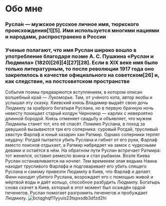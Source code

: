 # Обо мне
### Русла́н — мужское русское личное имя, тюркского происхождения[1][5]. Имя используется многими нациями и народами, распространено в России
### Ученые полагают, что имя Руслан широко вошло в употребление благодаря поэме А. С. Пушкина «Руслан и Людмила» (1820)[26][4][27][28]. Если в XIX веке имя было только литературным, то после революции 1917 года оно закрепилось в качестве официального на советском[26] и, как следствие, на постсоветском пространстве
События поэмы предваряются вступлением, в котором описан волшебный край — Лукоморье. Там, от учёного кота, автор якобы и услышал эту сказку.
Киевский князь Владимир выдаёт свою дочь Людмилу за храброго богатыря Руслана, но в первую брачную ночь невесту похищает старый колдун Черномор — карлик с невероятно длинной бородой. Князь отменяет свадьбу и объявляет, что мужем Людмилы станет тот, кто её спасёт. Помимо Руслана, в поход за девушкой вызываются три его соперника: суровый Рогдай, трусливый хвастун Фарлаф и юный хазарин хан Ратмир. Однако соперники терпят неудачу: Рогдай пытается убить Руслана и гибнет от его руки, Фарлаф вместо поисков отдыхает, а Ратмир набредает на замок с чудесными девами и остаётся в нём.
На обратном пути Руслан встречает Ратмира: тот женился, оставил ремесло воина и стал рыбаком. Возле Киева Руслан останавливается на ночлег. Тем временем злая ведьма Наина находит трусливого Фарлафа и подговаривает его убить спящего Руслана и самому привезти Людмилу в Киев, что Фарлаф и делает. Финн находит убитого Руслана, возрождает его с помощью живой и мёртвой воды и даёт кольцо, способное разбудить Людмилу. Богатырь снова скачет в Киев, который в этот момент был осаждён ордой печенегов. Руслан помогает разгромить печенегов и пробуждает Людмилу. 
![bctqghqf11yyuis23tspxsdb3dfzd2hi](https://user-images.githubusercontent.com/126383069/223222478-dcecc71e-7b5a-4c2b-b525-a0284ef31421.jpg)
